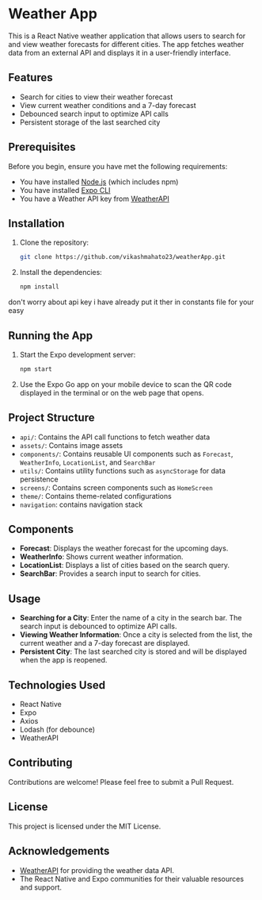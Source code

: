 # Weather App

This is a React Native weather application that allows users to search for and view weather forecasts for different cities. The app fetches weather data from an external API and displays it in a user-friendly interface.

## Features

- Search for cities to view their weather forecast
- View current weather conditions and a 7-day forecast
- Debounced search input to optimize API calls
- Persistent storage of the last searched city

## Prerequisites

Before you begin, ensure you have met the following requirements:

- You have installed [Node.js](https://nodejs.org/) (which includes npm)
- You have installed [Expo CLI](https://docs.expo.dev/get-started/installation/)
- You have a Weather API key from [WeatherAPI](https://www.weatherapi.com/)

## Installation

1. Clone the repository:

    ```sh
    git clone https://github.com/vikashmahato23/weatherApp.git
    ```

2. Install the dependencies:

    ```sh
    npm install
    ```

 don't worry about api key i have already put it ther in constants file for your easy
 
## Running the App

1. Start the Expo development server:

    ```sh
    npm start
    ```

2. Use the Expo Go app on your mobile device to scan the QR code displayed in the terminal or on the web page that opens.

## Project Structure

- `api/`: Contains the API call functions to fetch weather data
- `assets/`: Contains image assets
- `components/`: Contains reusable UI components such as `Forecast`, `WeatherInfo`, `LocationList`, and `SearchBar`
- `utils/`: Contains utility functions such as `asyncStorage` for data persistence
- `screens/`: Contains screen components such as `HomeScreen`
- `theme/`: Contains theme-related configurations
- `navigation`: contains navigation stack

## Components

- **Forecast**: Displays the weather forecast for the upcoming days.
- **WeatherInfo**: Shows current weather information.
- **LocationList**: Displays a list of cities based on the search query.
- **SearchBar**: Provides a search input to search for cities.

## Usage

- **Searching for a City**: Enter the name of a city in the search bar. The search input is debounced to optimize API calls.
- **Viewing Weather Information**: Once a city is selected from the list, the current weather and a 7-day forecast are displayed.
- **Persistent City**: The last searched city is stored and will be displayed when the app is reopened.

## Technologies Used

- React Native
- Expo
- Axios
- Lodash (for debounce)
- WeatherAPI

## Contributing

Contributions are welcome! Please feel free to submit a Pull Request.

## License

This project is licensed under the MIT License.

## Acknowledgements

- [WeatherAPI](https://www.weatherapi.com/) for providing the weather data API.
- The React Native and Expo communities for their valuable resources and support.
